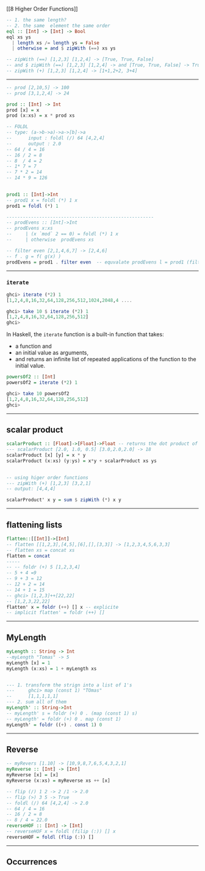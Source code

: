 [[8 Higher Order Functions]]

```haskell
-- 1. the same length?
-- 2. the same  element the same order
eql :: [Int] -> [Int] -> Bool
eql xs ys
  | length xs /= length ys = False
  | otherwise = and $ zipWith (==) xs ys

-- zipWith (==) [1,2,3] [1,2,4] -> [True, True, False]
-- and $ zipWith (==) [1,2,3] [1,2,4] -> and [True, True, False] -> True and True and False -> False
-- zipWith (+) [1,2,3] [1,2,4] -> [1+1,2+2, 3+4]
```

----------
```haskell
-- prod [2,10,5] -> 100
-- prod [3,1,2,4] -> 24

prod :: [Int] -> Int
prod [x] = x
prod (x:xs) = x * prod xs

-- FOLDL
-- type: (a->b->a)->a->[b]->a
--      input : foldl (/) 64 [4,2,4]
--      output : 2.0
-- 64 / 4 = 16
-- 16 / 2 = 8
-- 8  / 4 = 2
-- 1* 7 = 7
-- 7 * 2 = 14
-- 14 * 9 = 126
  

prod1 :: [Int]->Int
-- prod1 x = foldl (*) 1 x
prod1 = foldl (*) 1

------------------------------------------------------
-- prodEvens :: [Int]->Int
-- prodEvens x:xs
--     | (x `mod` 2 == 0) = foldl (*) 1 x
--     | otherwise  prodEvens xs

-- filter even [2,1,4,6,7] -> [2,4,6]
-- f . g = f( g(x) )
prodEvens = prod1 . filter even  -- equvalate prodEvens l = prod1 (filter even l)
```


-------------

### `iterate`
```haskell
ghci> iterate (*2) 1       
[1,2,4,8,16,32,64,128,256,512,1024,2048,4 ....

ghci> take 10 $ iterate (*2) 1
[1,2,4,8,16,32,64,128,256,512]
ghci>
```
In Haskell, the `iterate` function is a built-in function that takes:
- a function and
- an initial value as arguments, 
- and returns an infinite list of repeated applications of the function to the initial value.

```haskell
powersOf2 :: [Int]
powersOf2 = iterate (*2) 1

ghci> take 10 powersOf2
[1,2,4,8,16,32,64,128,256,512]
ghci>
```


---------
## scalar product
```haskell
scalarProduct :: [Float]->[Float]->Float -- returns the dot product of two lists of float numbers with the same size
--- scalarProduct [2.0, 1.0, 0.5] [3.0,2.0,2.0] -> 18
scalarProduct [x] [y] = x * y
scalarProduct (x:xs) (y:ys) = x*y + scalarProduct xs ys
  

-- using higer order functions
--- zipWith (+) [1,2,3] [3,2,1]
-- output: [4,4,4]

scalarProduct' x y = sum $ zipWith (*) x y
```

-------------

## flattening lists
```haskell
flatten::[[Int]]->[Int]
-- flatten [[1,2,3],[4,5],[6],[],[3,3]] -> [1,2,3,4,5,6,3,3]
-- flatten xs = concat xs
flatten = concat
-----
-- -- foldr (+) 5 [1,2,3,4]
-- 5 + 4 =9
-- 9 + 3 = 12
-- 12 + 2 = 14
-- 14 + 1 = 15
-- ghci> [1,2,3]++[22,22]
-- [1,2,3,22,22]
flatten' x = foldr (++) [] x -- explicite
-- implicit flatten' = foldr (++) []
```

----
## MyLength
```haskell
myLength :: String -> Int
--myLength "Tomas" -> 5
myLength [x] = 1
myLength (x:xs) = 1 + myLength xs


--- 1. transform the strign into a list of 1's
---     ghci> map (const 1) "TOmas"
--      [1,1,1,1,1]
--- 2. sum all of them
myLength' :: String->Int
-- myLength' s = foldr (+) 0 . (map (const 1) s)
-- myLength' = foldr (+) 0 . map (const 1)
myLength' = foldr ((+) . const 1) 0
```

-----
## Reverse
```haskell
-- myRevers [1.10] -> [10,9,8,7,6,5,4,3,2,1]
myReverse :: [Int] -> [Int]
myReverse [x] = [x]
myReverse (x:xs) = myReverse xs ++ [x]

-- flip (/) 1 2 -> 2 /1 -> 2.0
-- flip (>) 3 5 -> True
-- foldl (/) 64 [4,2,4] -> 2.0
-- 64 / 4 = 16
-- 16 / 2 = 8
-- 8 / 4 = 22.0
reverseHOF :: [Int] -> [Int]
-- reverseHOF x = foldl (filip (:)) [] x
reverseHOF = foldl (flip (:)) []
```


-------
## Occurrences













